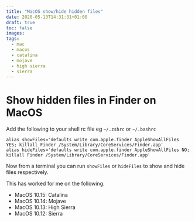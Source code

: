 ```yaml
---
title: "MacOS show/hide hidden files"
date: 2020-05-13T14:31:31+01:00
draft: true
toc: false
images:
tags:
  - mac
  - macos
  - catalina
  - mojave
  - high sierra
  - sierra
---
```


# Show hidden files in Finder on MacOS
Add the following to your shell rc file eg `~/.zshrc` or `~/.bashrc`
```
alias showFiles='defaults write com.apple.finder AppleShowAllFiles YES; killall Finder /System/Library/CoreServices/Finder.app'
alias hideFiles='defaults write com.apple.finder AppleShowAllFiles NO; killall Finder /System/Library/CoreServices/Finder.app'
```

Now from a terminal you can run `showFiles` or `hideFiles` to show and hide files respectively.

This has worked for me on the following:
* MacOS 10.15: Catalina
* MacOS 10.14: Mojave
* MacOS 10.13: High Sierra
* MacOS 10.12: Sierra
